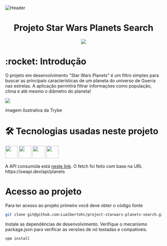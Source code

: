 <div>
<img align="center" alt="Header" src="https://64.media.tumblr.com/bedffd9db1904346323895df5c03fedd/5b2bf8aa2e8676b0-5d/s1280x1920/adfb091650defe944bc0bec9d8ddfe7338021810.gif" />
</div>

<h1 align="center"> Projeto Star Wars Planets Search </h1>

<p align="center">
<img src="http://img.shields.io/static/v1?label=STATUS&message=EM%20DESENVOLVIMENTO&color=GREEN&style=for-the-badge"/>
</p>

<h1> :rocket: Introdução </h1>

<p>
O projeto em desenvolvimento "Star Wars Planets" é um filtro simples para buscar as princípais características de um planeta do universo de Guerra nas estrelas. A aplicação permitirá filtrar informações como população, clima e até mesmo o diâmetro do planeta! 
</p>

<div>
<img src="https://github.com/tryber/sd-024-b-project-starwars-planets-search/raw/master/req-3.gif" />
</div>

<p>imagem ilustrativa da Trybe</p>

<h1>🛠 Tecnologias usadas neste projeto</h1>

<p>
<img src="https://img.shields.io/badge/javascript-%23323330.svg?style=for-the-badge&logo=javascript&logoColor=%23F7DF1E" height=40/>
<img src="https://img.shields.io/badge/-HTML5-E34F26?style=for-the-badge&logo=HTML5&logoColor=%23F7DF1E" height=40/>
<img src="https://img.shields.io/badge/-CSS3-1572B6?style=for-the-badge&logo=CSS3&logoColor=%23F7DF1E" height=40/>
<img src="https://img.shields.io/badge/react-%2320232a.svg?style=for-the-badge&logo=react&logoColor=%2361DAFB" height=40/>
</p>

<p>A API consumida está <a href="https://swapi.dev/api/planets" target="_blank">neste link</a>. O fetch foi feito com base na URL https://swapi.dev/api/planets</p>

<h1>Acesso ao projeto</h1>

<p>
Para ter acesso ao projeto primeiro você deve obter o código fonte
</p>

```sh
git clone git@github.com:Lualbertohc/project-starwars-planets-search.git
```

<p>
Instale as dependências de desenvolvimento. Verifique o mecanismo package.json para verificar as versões de nó testadas e compatíveis.
</p>

```sh
npm install
```


